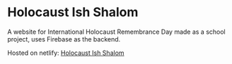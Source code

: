 # Holocaust Ish Shalom

A website for International Holocaust Remembrance Day made as a school project, uses Firebase as the backend.

Hosted on netlify: [Holocaust Ish Shalom](https://holocaust-ish-shalom.netlify.app)